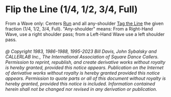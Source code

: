 
# Flip the Line (1/4, 1/2, 3/4, Full)

From a Wave only: Centers [Run](../b2/run.md) and all any-shoulder
[Tag the Line](../ms/tag.md) the given fraction (1/4, 1/2, 3/4, Full). 
"Any-shoulder" means: From a Right-Hand Wave, use a right
shoulder pass; from a Left-Hand Wave use a left shoulder
pass.

###### @ Copyright 1983, 1986-1988, 1995-2023 Bill Davis, John Sybalsky and CALLERLAB Inc., The International Association of Square Dance Callers. Permission to reprint, republish, and create derivative works without royalty is hereby granted, provided this notice appears. Publication on the Internet of derivative works without royalty is hereby granted provided this notice appears. Permission to quote parts or all of this document without royalty is hereby granted, provided this notice is included. Information contained herein shall not be changed nor revised in any derivation or publication.
